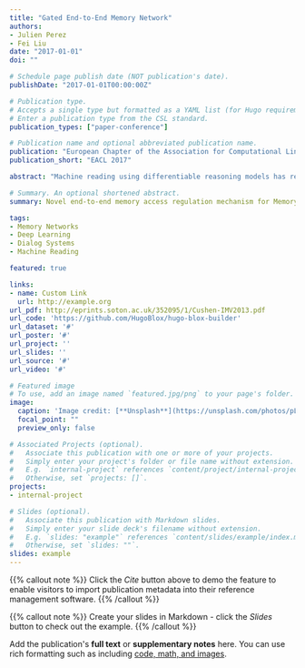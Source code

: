 ```yaml
---
title: "Gated End-to-End Memory Network"
authors:
- Julien Perez
- Fei Liu
date: "2017-01-01"
doi: ""

# Schedule page publish date (NOT publication's date).
publishDate: "2017-01-01T00:00:00Z"

# Publication type.
# Accepts a single type but formatted as a YAML list (for Hugo requirements).
# Enter a publication type from the CSL standard.
publication_types: ["paper-conference"]

# Publication name and optional abbreviated publication name.
publication: "European Chapter of the Association for Computational Linguistics, 2017"
publication_short: "EACL 2017"

abstract: "Machine reading using differentiable reasoning models has recently shown remarkable progress. In this context, End-to-End trainable Memory Networks (MemN2N) have demonstrated promising performance on simple natural language based reasoning tasks such as factual reasoning and basic deduction. However, other tasks, namely multi-fact questionanswering, positional reasoning or dialog related tasks, remain challenging particularly due to the necessity of more complex interactions between the memory and controller modules composing this family of models. In this paper, we introduce a novel end-to-end memory access regulation mechanism inspired by the current progress on the connection short-cutting principle in the field of computer vision. Concretely, we develop a Gated End-toEnd trainable Memory Network architecture (GMemN2N). From the machine learning perspective, this new capability is learned in an end-to-end fashion without the use of any additional supervision signal which is, as far as our knowledge goes, the first of its kind. Our experiments show significant improvements on the most challenging tasks in the 20 bAbI dataset, without the use of any domain knowledge. Then, we show improvements on the Dialog bAbI tasks including the real human-bot conversion-based Dialog State Tracking Challenge (DSTC-2) dataset. On these two datasets, our model sets the new state of the art."

# Summary. An optional shortened abstract.
summary: Novel end-to-end memory access regulation mechanism for Memory Networks that achieves state-of-the-art performance on bAbI and Dialog bAbI tasks.

tags:
- Memory Networks
- Deep Learning
- Dialog Systems
- Machine Reading

featured: true

links:
- name: Custom Link
  url: http://example.org
url_pdf: http://eprints.soton.ac.uk/352095/1/Cushen-IMV2013.pdf
url_code: 'https://github.com/HugoBlox/hugo-blox-builder'
url_dataset: '#'
url_poster: '#'
url_project: ''
url_slides: ''
url_source: '#'
url_video: '#'

# Featured image
# To use, add an image named `featured.jpg/png` to your page's folder. 
image:
  caption: 'Image credit: [**Unsplash**](https://unsplash.com/photos/pLCdAaMFLTE)'
  focal_point: ""
  preview_only: false

# Associated Projects (optional).
#   Associate this publication with one or more of your projects.
#   Simply enter your project's folder or file name without extension.
#   E.g. `internal-project` references `content/project/internal-project/index.md`.
#   Otherwise, set `projects: []`.
projects:
- internal-project

# Slides (optional).
#   Associate this publication with Markdown slides.
#   Simply enter your slide deck's filename without extension.
#   E.g. `slides: "example"` references `content/slides/example/index.md`.
#   Otherwise, set `slides: ""`.
slides: example
---
```


{{% callout note %}}
Click the *Cite* button above to demo the feature to enable visitors to import publication metadata into their reference management software.
{{% /callout %}}

{{% callout note %}}
Create your slides in Markdown - click the *Slides* button to check out the example.
{{% /callout %}}

Add the publication's **full text** or **supplementary notes** here. You can use rich formatting such as including [code, math, and images](https://docs.hugoblox.com/content/writing-markdown-latex/).
